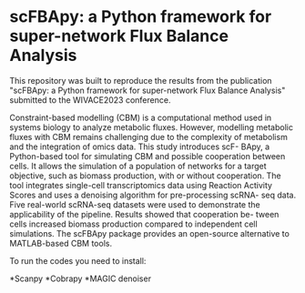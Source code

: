 # scFBApy: a Python framework for super-network Flux Balance Analysis

This repository was built to reproduce the results from the publication "scFBApy: a Python framework for
super-network Flux Balance Analysis" submitted to the WIVACE2023 conference.

Constraint-based modelling (CBM) is a computational method
used in systems biology to analyze metabolic fluxes. However, modelling
metabolic fluxes with CBM remains challenging due to the complexity of
metabolism and the integration of omics data. This study introduces scF-
BApy, a Python-based tool for simulating CBM and possible cooperation
between cells. It allows the simulation of a population of networks for a
target objective, such as biomass production, with or without cooperation. The tool integrates single-cell transcriptomics data using Reaction
Activity Scores and uses a denoising algorithm for pre-processing scRNA-
seq data. Five real-world scRNA-seq datasets were used to demonstrate
the applicability of the pipeline. Results showed that cooperation be-
tween cells increased biomass production compared to independent cell
simulations. The scFBApy package provides an open-source alternative
to MATLAB-based CBM tools.

To run the codes you need to install:

*Scanpy
*Cobrapy
*MAGIC denoiser

